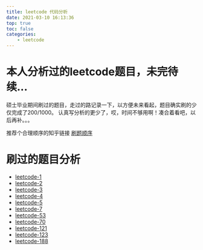 ```yaml
---
title: leetcode 代码分析
date: 2021-03-10 16:13:36
top: true
toc: false
categories: 
    - leetcode
---
```


# 本人分析过的leetcode题目，未完待续...

硕士毕业期间刷过的题目，走过的路记录一下，以方便未来看起，题目确实刷的少仅完成了200/1000。
认真写分析的更少了，哎，时间不够用啊！凑合着看吧，以后再补。。。


推荐个合理顺序的知乎链接 [刷题顺序](https://www.zhihu.com/question/36738189)

# 刷过的题目分析

- [leetcode-1](/2018/04/29/leetcode-1/)
- [leetcode-2](/2018/04/29/leetcode-2)
- [leetcode-3](/2018/04/29/leetcode-3)
- [leetcode-4](/2018/04/29/leetcode-4/)
- [leetcode-5](/2018/05/01/leetcode-5/)
- [leetcode-7](/2018/05/01/leetcode-7/)
- [leetcode-53](/2018/05/01/leetcode-53/)
- [leetcode-70](/2018/05/03/leetcode-70/)
- [leetcode-121](/2018/05/03/leetcode-121/)
- [leetcode-123](/2018/05/05/leetcode-123/)
- [leetcode-188](/2018/05/15/leetcode-188/)
